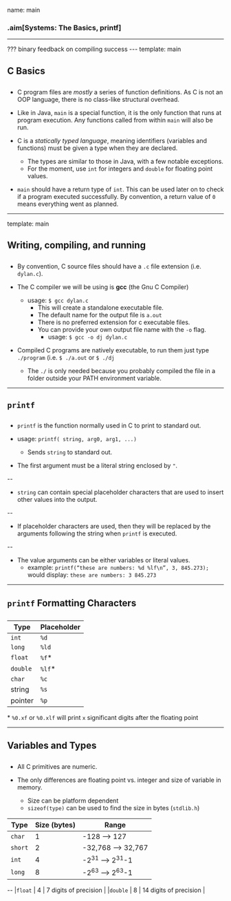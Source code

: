 name: main

### .aim[Systems: The Basics, printf]

<style>
.aim {font-size: .75em}
.remark-inline-code {
  background-color: lightgray;
  border-radius: 3px;
  padding-left: 2px;
  padding-right: 2px;
}
h4 {font-size: 1.5em}
</style>

<hr>
???
binary feedback on compiling success
---
template: main

#### C Basics
* C program files are _mostly_ a series of function definitions. As C is not an OOP language, there is no class-like structural overhead.

* Like in Java, `main` is a special function, it is the only function that runs at program execution. Any functions called from within `main` will also be run.
* C is a _statically typed language_, meaning identifiers (variables and functions) must be given a type when they are declared.
    * The types are similar to those in Java, with a few notable exceptions.
    * For the moment, use `int` for integers and `double` for floating point values.
* `main` should have a return type of `int`. This can be used later on to check if a program executed successfully. By convention, a return value of `0` means everything went as planned.

---
template: main

#### Writing, compiling, and running
 * By convention, C source files should have a `.c` file extension (i.e. `dylan.c`).

 * The C compiler we will be using is __gcc__ (the Gnu C Compiler)
   * usage: `$ gcc dylan.c`
     * This will create a standalone executable file.
     * The default name for the output file is `a.out`
     * There is no preferred extension for c executable files.
     * You can provide your own output file name with the `-o` flag.
       * usage: `$ gcc -o dj dylan.c`

 * Compiled C programs are natively executable, to run them just type `./program` (i.e. `$ ./a.out` or `$ ./dj`
   * The `./` is only needed because you probably compiled the file in a folder outside your PATH environment variable.

---

#### `printf`
- `printf` is the function normally used in C to print to standard out.

- usage: `printf( string, arg0, arg1, ...)`
  - Sends `string` to standard out.
* The first argument must be a literal string enclosed by `"`.

--

* `string` can contain special placeholder characters that are used to insert other values into the output.

--

* If placeholder characters are used, then they will be replaced by the arguments following the string when `printf` is executed.

--

* The value arguments can be either variables or literal values.
  - example: `printf(“these are numbers: %d %lf\n”, 3, 845.273);` would display: `these are numbers: 3 845.273`

---

#### `printf` Formatting Characters

 | Type | Placeholder |
 |------|-------------|
 |`int` | `%d`        |
 |`long`| `%ld`       |
 |`float`| `%f`*       |
 |`double`| `%lf`*     |
 |`char`| `%c`         |
 |string| `%s` |
 |pointer| `%p`|

 \* `%0.xf` or `%0.xlf` will print `x` significant digits after the floating point

 ---

 #### Variables and Types

* All C primitives are numeric.

* The only differences are floating point vs. integer and size of variable in memory.
  * Size can be platform dependent
  * `sizeof(type)` can be used to find the size in bytes (`stdlib.h`)

| Type | Size (bytes) | Range |
|------|------|-------|
|`char`   | 1  | -128 --> 127  |
|`short`   | 2  | -32,768 —-> 32,767  |
|`int`   | 4  | -2<sup>31</sup> --> 2<sup>31</sup>-1   |
|`long`   | 8  | -2<sup>63</sup> --> 2<sup>63</sup>-1   |
--
|`float`   | 4  | 7 digits of precision  |
|`double`   | 8  | 14 digits of precision  |
